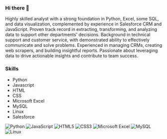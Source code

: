 ### Hi there 👋

Highly skilled analyst with a strong foundation in Python, Excel, some SQL, and data visualization, complemented by experience in Salesforce CRM and JavaScript. Proven track record in extracting, transforming, and analyzing data to support other departments' decisions. Background in technical support and customer service, with demonstrated ability to effectively communicate and solve problems. Experienced in managing CRMs, creating web scrapers, and building insightful reports. Passionate about leveraging data to drive actionable insights and contribute to team success.

### Skills

- Python
- Javascript
- HTML
- CSS
- Microsoft Excel
- MySQL
- Linux
- Salesforce

![Python](https://img.shields.io/badge/python-3670A0?style=for-the-badge&logo=python&logoColor=ffdd54) ![JavaScript](https://img.shields.io/badge/javascript-%23323330.svg?style=for-the-badge&logo=javascript&logoColor=%23F7DF1E) ![HTML5](https://img.shields.io/badge/html5-%23E34F26.svg?style=for-the-badge&logo=html5&logoColor=white) ![CSS3](https://img.shields.io/badge/css3-%231572B6.svg?style=for-the-badge&logo=css3&logoColor=white) ![Microsoft Excel](https://img.shields.io/badge/Microsoft_Excel-217346?style=for-the-badge&logo=microsoft-excel&logoColor=white) ![MySQL](https://img.shields.io/badge/mysql-4479A1.svg?style=for-the-badge&logo=mysql&logoColor=white)
 ![Linux](https://img.shields.io/badge/Linux-FCC624?style=for-the-badge&logo=linux&logoColor=black)
